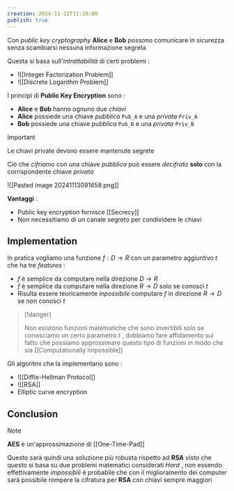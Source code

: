```yaml
---
creation: 2024-11-12T11:20:00
publish: true
---
```

Con *public key cryptography* **Alice** e **Bob** possono comunicare in sicurezza senza scambiarsi nessuna informazione segreta 

Questa si basa sull'*intrattabilità* di certi problemi : 
+ ![[Integer Factorization Problem]]
+ ![[Discrete Logarithm Problem]]

I principi di **Public Key Encryption** sono : 
+ **Alice** e **Bob** hanno ognuno due *chiavi* 
+ **Alice** possiede una chiave *pubblica* `Pub_A` e una *privata* `Priv_A`
+ **Bob** possiede una chiave *pubblica* `Pub_B` e una *privata* `Priv_B`

>[!important] 
>Le chiavi private devono essere mantenute segrete 

Ciò che *cifriamo* con una chiave *pubblica* può essere *decifrato* **solo** con la corrispondente chiave *privata* 

![[Pasted image 20241113091658.png]]

**Vantaggi** :
+ Public key encryption fornisce [[Secrecy]] 
+ Non necessitiamo di un canale segreto per condividere le chiavi 

## Implementation

In pratica vogliamo una funzione $f: D \to R$ con un parametro aggiuntivo $t$ che ha tre *features* : 
+ $f$ è semplice da computare nella direzione $D \to R$
+ $f$ è semplice da computare nella direzione $R \to D$ solo se conosci $t$ 
+ Risulta essere teoricamente *inpossibile* computare $f$ in direzione $R \to D$ se non conosci $t$ 

>[!danger] 
>
>Non esistono funzioni matematiche che sono invertibili solo se conosciamo un certo parametro $t$ , dobbiamo fare affidamento sul fatto che possiamo approssimare questo tipo di funzioni in modo che sia [[Computationally Impossible]]

Gli algoritmi che la implementano sono : 
+ ![[Diffie-Hellman Protocol]]
+ ![[RSA]]
+ Elliptic curve encryption 

## Conclusion

>[!note] 
>**AES** è un'approssimazione di [[One-Time-Pad]] 

Questo sarà quindi una soluzione più robusta rispetto ad **RSA** visto che questo si basa su due problemi matematici considerati *Hard* , non essendo effettivamente *impossibili* è probabile che con il miglioramento dei computer sarà possibile rompere la cifratura per **RSA** con chiavi sempre maggiori 
